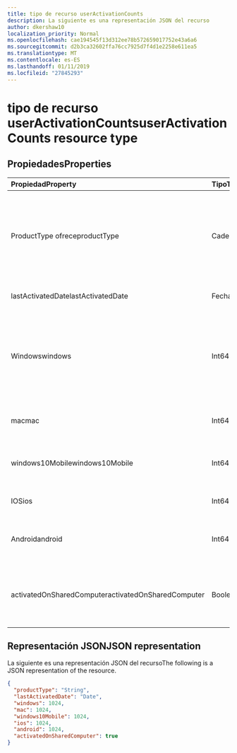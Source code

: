 ```yaml
---
title: tipo de recurso userActivationCounts
description: La siguiente es una representación JSON del recurso
author: dkershaw10
localization_priority: Normal
ms.openlocfilehash: cae194545f13d312ee78b572659017752e43a6a6
ms.sourcegitcommit: d2b3ca32602ffa76cc7925d7f4d1e2258e611ea5
ms.translationtype: MT
ms.contentlocale: es-ES
ms.lasthandoff: 01/11/2019
ms.locfileid: "27845293"
---
```

# <a name="useractivationcounts-resource-type"></a><span data-ttu-id="1583c-103">tipo de recurso userActivationCounts</span><span class="sxs-lookup"><span data-stu-id="1583c-103">userActivationCounts resource type</span></span>

## <a name="properties"></a><span data-ttu-id="1583c-104">Propiedades</span><span class="sxs-lookup"><span data-stu-id="1583c-104">Properties</span></span>

| <span data-ttu-id="1583c-105">Propiedad</span><span class="sxs-lookup"><span data-stu-id="1583c-105">Property</span></span>          | <span data-ttu-id="1583c-106">Tipo</span><span class="sxs-lookup"><span data-stu-id="1583c-106">Type</span></span>   | <span data-ttu-id="1583c-107">Description</span><span class="sxs-lookup"><span data-stu-id="1583c-107">Description</span></span>                              |
| :---------------- | :----- | ---------------------------------------- |
| <span data-ttu-id="1583c-108">ProductType ofrece</span><span class="sxs-lookup"><span data-stu-id="1583c-108">productType</span></span>       | <span data-ttu-id="1583c-109">Cadena</span><span class="sxs-lookup"><span data-stu-id="1583c-109">String</span></span> | <span data-ttu-id="1583c-110">El tipo de producto, como "Office 365 ProPlus", "Cliente del proyecto" o "Visio Pro para Office 365".</span><span class="sxs-lookup"><span data-stu-id="1583c-110">The product type, such as "Office 365 ProPlus", "Project Client", or "Visio Pro for Office 365".</span></span> |
| <span data-ttu-id="1583c-111">lastActivatedDate</span><span class="sxs-lookup"><span data-stu-id="1583c-111">lastActivatedDate</span></span> | <span data-ttu-id="1583c-112">Fecha</span><span class="sxs-lookup"><span data-stu-id="1583c-112">Date</span></span>   | <span data-ttu-id="1583c-113">La fecha de la última activación.</span><span class="sxs-lookup"><span data-stu-id="1583c-113">The date of the latest activation.</span></span>       |
| <span data-ttu-id="1583c-114">Windows</span><span class="sxs-lookup"><span data-stu-id="1583c-114">windows</span></span>           | <span data-ttu-id="1583c-115">Int64</span><span class="sxs-lookup"><span data-stu-id="1583c-115">Int64</span></span>  | <span data-ttu-id="1583c-116">El número de activación en Windows.</span><span class="sxs-lookup"><span data-stu-id="1583c-116">The activation count on Windows.</span></span> <span data-ttu-id="1583c-117">Este número incluye cada activación en cualquier equipo de Windows.</span><span class="sxs-lookup"><span data-stu-id="1583c-117">This number includes every activation on any Windows computer.</span></span> |
| <span data-ttu-id="1583c-118">mac</span><span class="sxs-lookup"><span data-stu-id="1583c-118">mac</span></span>               | <span data-ttu-id="1583c-119">Int64</span><span class="sxs-lookup"><span data-stu-id="1583c-119">Int64</span></span>  | <span data-ttu-id="1583c-120">El número de activación en Mac OS.</span><span class="sxs-lookup"><span data-stu-id="1583c-120">The activation count on Mac OS.</span></span>          |
| <span data-ttu-id="1583c-121">windows10Mobile</span><span class="sxs-lookup"><span data-stu-id="1583c-121">windows10Mobile</span></span>   | <span data-ttu-id="1583c-122">Int64</span><span class="sxs-lookup"><span data-stu-id="1583c-122">Int64</span></span>  | <span data-ttu-id="1583c-123">La activación contar en 10 de Windows mobile.</span><span class="sxs-lookup"><span data-stu-id="1583c-123">The activation count on Windows 10 mobile.</span></span> |
| <span data-ttu-id="1583c-124">IOS</span><span class="sxs-lookup"><span data-stu-id="1583c-124">ios</span></span>               | <span data-ttu-id="1583c-125">Int64</span><span class="sxs-lookup"><span data-stu-id="1583c-125">Int64</span></span>  | <span data-ttu-id="1583c-126">El número de activación en iOS.</span><span class="sxs-lookup"><span data-stu-id="1583c-126">The activation count on iOS.</span></span>             |
| <span data-ttu-id="1583c-127">Android</span><span class="sxs-lookup"><span data-stu-id="1583c-127">android</span></span>           | <span data-ttu-id="1583c-128">Int64</span><span class="sxs-lookup"><span data-stu-id="1583c-128">Int64</span></span>  | <span data-ttu-id="1583c-129">El número de activación en un dispositivo Android.</span><span class="sxs-lookup"><span data-stu-id="1583c-129">The activation count on an Android device.</span></span>  |
| <span data-ttu-id="1583c-130">activatedOnSharedComputer</span><span class="sxs-lookup"><span data-stu-id="1583c-130">activatedOnSharedComputer</span></span>   | <span data-ttu-id="1583c-131">Booleano</span><span class="sxs-lookup"><span data-stu-id="1583c-131">Boolean</span></span> | <span data-ttu-id="1583c-132">True si el usuario utiliza el producto en un equipo compartido antes.</span><span class="sxs-lookup"><span data-stu-id="1583c-132">True if the user used the product on a shared computer before.</span></span> |

## <a name="json-representation"></a><span data-ttu-id="1583c-133">Representación JSON</span><span class="sxs-lookup"><span data-stu-id="1583c-133">JSON representation</span></span>

<span data-ttu-id="1583c-134">La siguiente es una representación JSON del recurso</span><span class="sxs-lookup"><span data-stu-id="1583c-134">The following is a JSON representation of the resource.</span></span>

<!-- {
  "blockType": "resource",
  "@odata.type": "microsoft.graph.userActivationCounts"
} -->

```json
{
  "productType": "String", 
  "lastActivatedDate": "Date", 
  "windows": 1024, 
  "mac": 1024, 
  "windows10Mobile": 1024, 
  "ios": 1024, 
  "android": 1024,
  "activatedOnSharedComputer": true 
}
```
